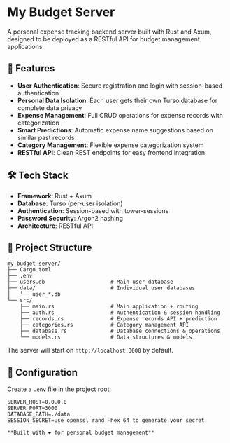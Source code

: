 # My Budget Server

A personal expense tracking backend server built with Rust and Axum, designed to be deployed as a RESTful API for budget management applications.

## 🚀 Features

- **User Authentication**: Secure registration and login with session-based authentication
- **Personal Data Isolation**: Each user gets their own Turso database for complete data privacy
- **Expense Management**: Full CRUD operations for expense records with categorization
- **Smart Predictions**: Automatic expense name suggestions based on similar past records
- **Category Management**: Flexible expense categorization system
- **RESTful API**: Clean REST endpoints for easy frontend integration

## 🛠️ Tech Stack

- **Framework**: Rust + Axum
- **Database**: Turso (per-user isolation)
- **Authentication**: Session-based with tower-sessions
- **Password Security**: Argon2 hashing
- **Architecture**: RESTful API

## 📂 Project Structure

```
my-budget-server/
├── Cargo.toml
├── .env
├── users.db                     # Main user database
├── data/                        # Individual user databases
│   └── user_*.db
└── src/
    ├── main.rs                  # Main application + routing
    ├── auth.rs                  # Authentication & session handling
    ├── records.rs               # Expense records API + prediction
    ├── categories.rs            # Category management API
    ├── database.rs              # Database connections & operations
    └── models.rs                # Data structures & models
```

The server will start on `http://localhost:3000` by default.

## 🔧 Configuration

Create a `.env` file in the project root:

```env
SERVER_HOST=0.0.0.0
SERVER_PORT=3000
DATABASE_PATH=./data
SESSION_SECRET=use openssl rand -hex 64 to generate your secret

**Built with ❤️ for personal budget management**
```
